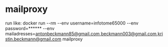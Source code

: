 # mailproxy
run like:
 docker run --rm --env username=infotome65000 --env password=****** --env mailadresses=antonbeckmann85@gmail.com,beckmann003@gmail.com,kristin.beckmann@gmail.com mailproxy
